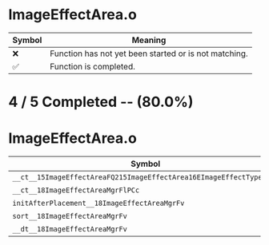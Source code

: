 # ImageEffectArea.o
| Symbol | Meaning 
| ------------- | ------------- 
| :x: | Function has not yet been started or is not matching. 
| :white_check_mark: | Function is completed. 


# 4 / 5 Completed -- (80.0%)
# ImageEffectArea.o
| Symbol | Decompiled? |
| ------------- | ------------- |
| `__ct__15ImageEffectAreaFQ215ImageEffectArea16EImageEffectTypeiPCc` | :white_check_mark: |
| `__ct__18ImageEffectAreaMgrFlPCc` | :white_check_mark: |
| `initAfterPlacement__18ImageEffectAreaMgrFv` | :white_check_mark: |
| `sort__18ImageEffectAreaMgrFv` | :x: |
| `__dt__18ImageEffectAreaMgrFv` | :white_check_mark: |
